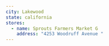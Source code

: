 ```yaml
---
city: Lakewood
state: california
stores:
  - name: Sprouts Farmers Market G
    address: "4253 Woodruff Avenue "
---
```

